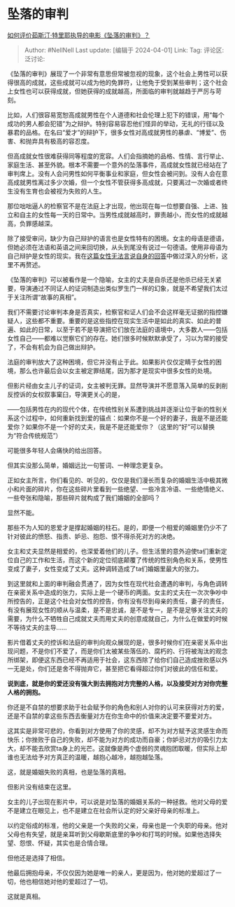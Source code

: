 # 坠落的审判

[如何评价茹斯汀·特里耶执导的电影《坠落的审判》？](https://www.zhihu.com/question/649167282/answer/3450570683)

> Author: #NellNell
> Last update: [编辑于 2024-04-01]
> Link:
> Tag:
> 评论区:
> 泛讨论:

《坠落的审判》展现了一个非常有意思但常被忽视的现象，这个社会上男性可以获得很高的成就，这些成就可以成为他的免罪符，让他免于受到某些审判；这个社会上女性也可以获得成就，但她获得的成就越高，所面临的审判就越趋于严厉与苛刻。

比如，人们很容易宽恕高成就男性在个人道德和社会伦理上犯下的错误，用“每个成功的男人都会犯错”为之辩护。特别容易容忍他们怪异的举动，无礼的行径以及暴君的品格。在名曰“爱才”的辩护下，很多女性对高成就男性的暴虐、“博爱”、伤害、和抛弃具有极高的容忍度。

但高成就女性很难获得同等程度的宽容。人们会指摘她的品格、性情、言行举止、家庭生活、甚至外貌。根本不需要一个意外的坠落事件，高成就女性就已经站在了审判席上。没有人会问男性如何平衡事业和家庭，但女性会被问到。没有人会在意高成就男性离过多少次婚，但一个女性不管获得多高成就，只要离过一次婚或者终生没有生育也会被视为失败的人生。

那位咄咄逼人的检察官不是在法庭上才出现，他出现在每一位想要自强、上进、独立和自主的女性每一天的日常中。当男性成就越高时，罪责越小，而女性的成就越高，负罪感越深。

除了接受审问，缺少为自己辩护的语言也是女性特有的困境。女主的母语是德语，但她必须在法语和英语之间来回切换，从头到尾没有说过一句德语。使用非母语为自己辩护是女性的现实。我在[这篇女性无法言说自身的回答](https://www.zhihu.com/question/520559819/answer/3283567203?utm_psn=1758087442882560002)中做过深入的分析，这里不再赘述。

《坠落的审判》可以被看作是一个隐喻，女主的丈夫是自杀还是他杀已经无关紧要，导演通过不同证人的证词制造出类似罗生门一样的幻象，就是不希望我们太过于关注所谓“故事的真相”。

我们不需要讨论审判本身是否真实，检察官和证人们会不会这样毫无证据的指控嫌疑人，这些都不重要。重要的是这些指控在现实生活中是如此的真实、如此的普遍、如此的日常，以至于若不是导演把它们放在法庭的语境中，大多数人——包括女性自己——都难以觉察它们的存在。她们很多时候默默承受了，习以为常的接受了，不会有机会为自己做出辩护。

法庭的审判放大了这种困境，但它并没有止于此。如果影片仅仅定睛于女性的困境，那么也许最后会以女主被定罪结尾，因为那才是现实中很多女性的处境。

但影片经由女主儿子的证词，女主被判无罪。显然导演并不愿意落入简单的反剥削反控诉的女权叙事窠臼，导演更关心的是，

——包括男性在内的现代个体，在传统性别关系遭到挑战并逐渐让位于新的性别关系这个过程中，如何重新找到爱的锚点：如果你不是一个好的妻子，我是不是还能爱你？如果你不是一个好的丈夫，我是不是还能爱你？（这里的“好”可以替换为“符合传统规范”）

可能很多年轻人会痛快的给出回答。

但其实没那么简单，婚姻远比一句誓词、一种理念更复杂。

正如女主所言，你们看见的、听见的，仅仅是我们漫长而复杂的婚姻生活中极其微小和片面的碎片，你在这些碎片里看到一些绝望、一些冷言冷语、一些绝情绝义、一些夸张和隐喻，那些碎片就构成了我们婚姻的全部吗？

显然不能。

那些不为人知的恩爱才是撑起婚姻的柱石。是的，即便一个相爱的婚姻里仍少不了针对彼此的愤怒、指责、妒忌、抱怨、恨不得杀死对方的决绝。

女主和丈夫显然是相爱的，也深爱着他们的儿子。但生活里的意外迫使ta们重新定位自己的工作和生活，而这个新的定位彻底颠覆了传统的性别角色和关系，使男性变成了妻子，女性变成了丈夫。这种调转造成了ta们婚姻里最大的张力。

到这里就和上面的审判融会贯通了，因为女性在现代社会遭遇的审判，与角色调转在亲密关系中造成的张力，实际上是一个硬币的两面。女主的丈夫在一次次争吵中所控告的，正是这个社会对女性的控告，你有没有尽到母亲的责任，妻子的责任，有没有展现女性的顺从与温柔，是不是忠诚，是不是专一，是不是足够关注丈夫的需要，为什么不牺牲自己成就丈夫而用丈夫的创意成就自己，为什么在做爱的时候不等待丈夫的主导……

影片借着丈夫的控诉和法庭的审判向观众展现的是，很多时候你们在亲密关系中出现问题，不是你们不爱了，而是你们太被某些落伍的、腐朽的、行将被淘汰的观念所绑架，即便这东西已经不再适用于社会，这东西除了给你们自己造成挫败感以外一无是处，你们还是舍不得抛弃它，甚至把它看得超过你们对彼此的信任和爱。

**说到底，就是你的爱还没有强大到去拥抱对方完整的人格，以及接受对方对你完整人格的拥抱。**

你还是不自禁的想要求助于社会赋予你的角色和别人对你的认可来获得对方的爱，还是不自禁的拿这些东西去衡量对方在你生命中的价值来决定要不要爱对方。

这其实是非常可悲的，你看到对方使用了你的灵感，却不为对方赋予这灵感生命而快乐；你挫败于自己的失败，却不能为对方的成功而自豪；你妒忌对方的吸引力太大，却不能去欣赏ta身上的光芒。这就像是两个虚弱的灵魂抱团取暖，但实际上却谁也无法给予对方真正的温暖，越抱心越冷，越抱越坠落。

这，就是婚姻失败的真相，也是坠落的真相。

但影片没有结束在这里。

女主的儿子出现在影片中，可以说是对坠落的婚姻关系的一种拯救。他对父母的爱不是建立在眼见上，也不是建立在社会所认定的好父亲好母亲的标准上。

以约定俗成的标准，他的父亲是一个失败的父亲，母亲也是一个失职的母亲。他对父母也有失望，就是亲耳听到父母歇斯底里的争吵和打骂的时候。如果他选择失望、怨恨、怀疑，其实也是合情合理。

但他还是选择了相信。

他最后拥抱母亲，不仅仅因为她是唯一的亲人，更是因为，他对她的爱超过了一切，他也相信她对他的爱超过了一切。

这就是真相。
